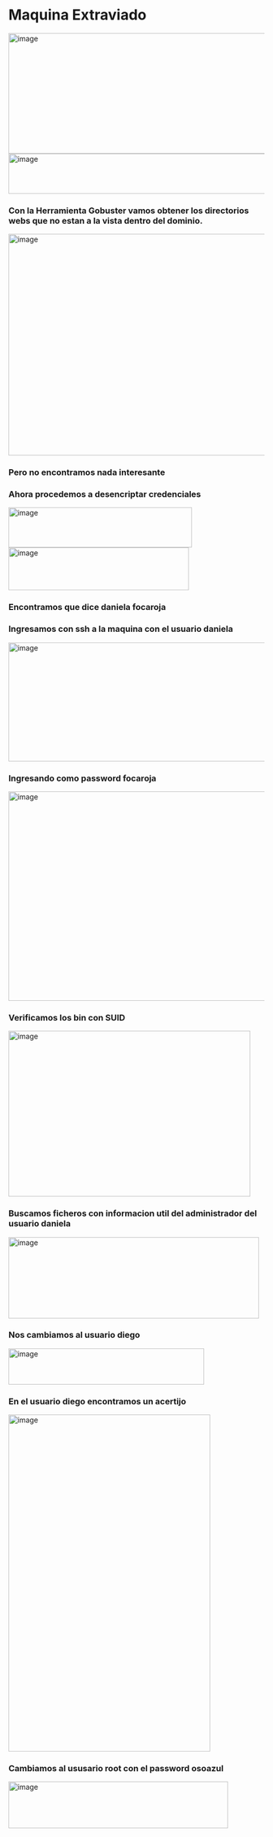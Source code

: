 <h1>Maquina Extraviado</h1>
<img width="1371" height="237" alt="image" src="https://github.com/user-attachments/assets/249bc51c-5b8e-4801-8fe4-ea72723e2ab5" />

<img width="841" height="79" alt="image" src="https://github.com/user-attachments/assets/fa406dd3-fedd-42e9-87d7-105dc7c58925" />
<h3>Con la Herramienta Gobuster vamos obtener los directorios webs que no estan a la vista dentro del dominio.</h3>
<img width="1186" height="436" alt="image" src="https://github.com/user-attachments/assets/b0d175b6-4167-4c8a-b4c1-a1cbba618dc1" />
<h3>Pero no encontramos nada interesante</h3>
<h3>Ahora procedemos a desencriptar credenciales</h3>
<img width="361" height="79" alt="image" src="https://github.com/user-attachments/assets/2d88d6d7-9f10-431b-8803-713315c98470" />
<img width="355" height="84" alt="image" src="https://github.com/user-attachments/assets/4e9af15a-672c-48ef-893e-25dccfd4b56b" />

<h3>Encontramos que dice daniela focaroja</h3>
<h3>Ingresamos con ssh a la maquina con el usuario daniela</h3>
<img width="715" height="234" alt="image" src="https://github.com/user-attachments/assets/33752b56-be0f-4547-aec7-4b1155154dfa" />
<h3>Ingresando como password focaroja</h3>
<img width="619" height="412" alt="image" src="https://github.com/user-attachments/assets/ee55d002-8da9-4f20-aa2b-7437ac731ba8" />
<h3>Verificamos los bin con SUID</h3>
<img width="476" height="326" alt="image" src="https://github.com/user-attachments/assets/59983527-3ff1-46b2-96fa-e95383726eff" />
<h3>Buscamos ficheros con informacion util del administrador del usuario daniela</h3>
<img width="493" height="160" alt="image" src="https://github.com/user-attachments/assets/a6475df6-5b89-4cc0-af1c-b907ad9c618b" />
<h3>Nos cambiamos al usuario diego</h3>
<img width="385" height="71" alt="image" src="https://github.com/user-attachments/assets/8c4a8666-730a-4df3-8311-266307bb6ffe" />
<h3>En el usuario diego encontramos un acertijo</h3>
<img width="397" height="663" alt="image" src="https://github.com/user-attachments/assets/b9173ff7-76cd-4194-a52e-c41ca554db97" />
<h3>Cambiamos al ususario root con el password osoazul</h3>
<img width="432" height="92" alt="image" src="https://github.com/user-attachments/assets/13b8c7a3-8cbb-48cd-82a1-a8efbc494674" />
